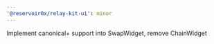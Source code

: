 ```yaml
---
'@reservoir0x/relay-kit-ui': minor
---
```


Implement canonical+ support into SwapWidget, remove ChainWidget
